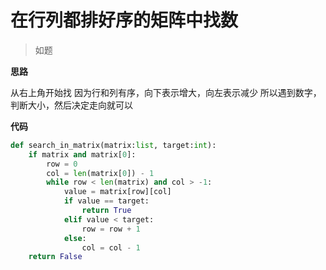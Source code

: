 # 在行列都排好序的矩阵中找数
> 如题

**思路**

从右上角开始找
因为行和列有序，向下表示增大，向左表示减少
所以遇到数字，判断大小，然后决定走向就可以

**代码**

```python
def search_in_matrix(matrix:list, target:int):
    if matrix and matrix[0]:
        row = 0
        col = len(matrix[0]) - 1
        while row < len(matrix) and col > -1:
            value = matrix[row][col]
            if value == target:
                return True
            elif value < target:
                row = row + 1
            else:
                col = col - 1
    return False
```

